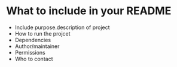# What to include in your README
- Include purpose.description of project
- How to run the projcet
- Dependencies
- Author/maintainer
- Permissions
- Who to contact